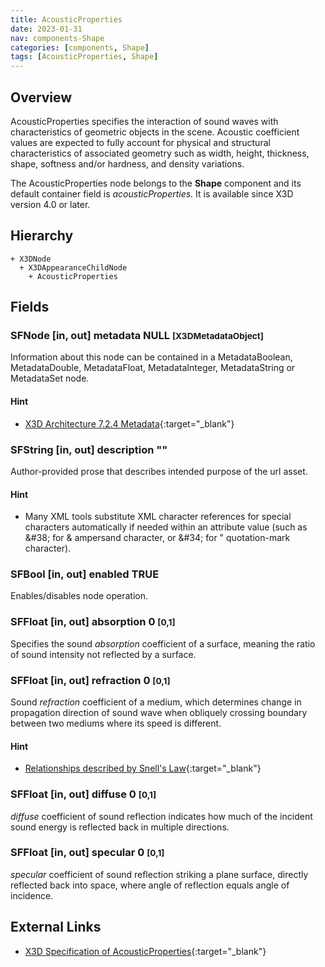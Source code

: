 ```yaml
---
title: AcousticProperties
date: 2023-01-31
nav: components-Shape
categories: [components, Shape]
tags: [AcousticProperties, Shape]
---
```

<style>
.post h3 {
   word-spacing: 0.2em;
}
</style>

## Overview

AcousticProperties specifies the interaction of sound waves with characteristics of geometric objects in the scene. Acoustic coefficient values are expected to fully account for physical and structural characteristics of associated geometry such as width, height, thickness, shape, softness and/or hardness, and density variations.

The AcousticProperties node belongs to the **Shape** component and its default container field is *acousticProperties.* It is available since X3D version 4.0 or later.

## Hierarchy

```
+ X3DNode
  + X3DAppearanceChildNode
    + AcousticProperties
```

## Fields

### SFNode [in, out] **metadata** NULL <small>[X3DMetadataObject]</small>

Information about this node can be contained in a MetadataBoolean, MetadataDouble, MetadataFloat, MetadataInteger, MetadataString or MetadataSet node.

#### Hint

- [X3D Architecture 7.2.4 Metadata](https://www.web3d.org/specifications/X3Dv4Draft/ISO-IEC19775-1v4-CD1/Part01/components/core.html#Metadata){:target="_blank"}

### SFString [in, out] **description** ""

Author-provided prose that describes intended purpose of the url asset.

#### Hint

- Many XML tools substitute XML character references for special characters automatically if needed within an attribute value (such as &amp;#38; for &amp; ampersand character, or &amp;#34; for " quotation-mark character).

### SFBool [in, out] **enabled** TRUE

Enables/disables node operation.

### SFFloat [in, out] **absorption** 0 <small>[0,1]</small>

Specifies the sound *absorption* coefficient of a surface, meaning the ratio of sound intensity not reflected by a surface.

### SFFloat [in, out] **refraction** 0 <small>[0,1]</small>

Sound *refraction* coefficient of a medium, which determines change in propagation direction of sound wave when obliquely crossing boundary between two mediums where its speed is different.

#### Hint

- [Relationships described by Snell's Law](https://en.wikipedia.org/wiki/Snell%27s_law){:target="_blank"}

### SFFloat [in, out] **diffuse** 0 <small>[0,1]</small>

*diffuse* coefficient of sound reflection indicates how much of the incident sound energy is reflected back in multiple directions.

### SFFloat [in, out] **specular** 0 <small>[0,1]</small>

*specular* coefficient of sound reflection striking a plane surface, directly reflected back into space, where angle of reflection equals angle of incidence.

## External Links

- [X3D Specification of AcousticProperties](https://www.web3d.org/documents/specifications/19775-1/V4.0/Part01/components/shape.html#AcousticProperties){:target="_blank"}
